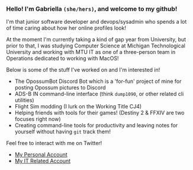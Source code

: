 ### Hello! I'm Gabriella `(she/hers)`, and welcome to my github!

I'm that junior software developer and devops/sysadmin who spends a lot of time caring about how her online profiles look!

At the moment I'm currently taking a kind of gap year from University, but prior to that, I was studying Computer Science at Michigan Technological University and working with MTU IT as one of a three-person team in Operations dedicated to working with MacOS!

<!-- I'm currently interning at Sentry Insurance as a Information Technology Intern-->

Below is some of the stuff I've worked on and I'm interested in!
- The OpossumBot Discord Bot which is a 'for-fun' project of mine for posting Opossum pictures to Discord
- ADS-B IN command-line interface (think `dump1090`, or other related cli utilities)
- Flight Sim modding (I lurk on the Working Title CJ4)
- Helping friends with tools for their games! (Destiny 2 & FFXIV are two focuses right now)
- Creating command-line tools for productivity and leaving notes for yourself without having `git` track them!

Feel free to interact with me on Twitter!

- [My Personal Account](https://twitter.com/contrastellar)
- [My IT Related Account](https://twitter.com/GabsDoesIT)
